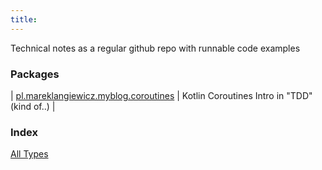 ```yaml
---
title: 
---
```




Technical notes as a regular github repo with runnable code examples

### Packages

| [pl.mareklangiewicz.myblog.coroutines](pl.mareklangiewicz.myblog.coroutines/index.md) | Kotlin Coroutines Intro in "TDD" (kind of..) |

### Index

[All Types](alltypes/index.md)
